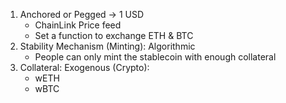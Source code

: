 1. Anchored or Pegged -> 1 USD
   - ChainLink Price feed
   - Set a function to exchange ETH & BTC
2. Stability Mechanism (Minting): Algorithmic
   - People can only mint the stablecoin with enough collateral
3. Collateral: Exogenous (Crypto):
   - wETH
   - wBTC
